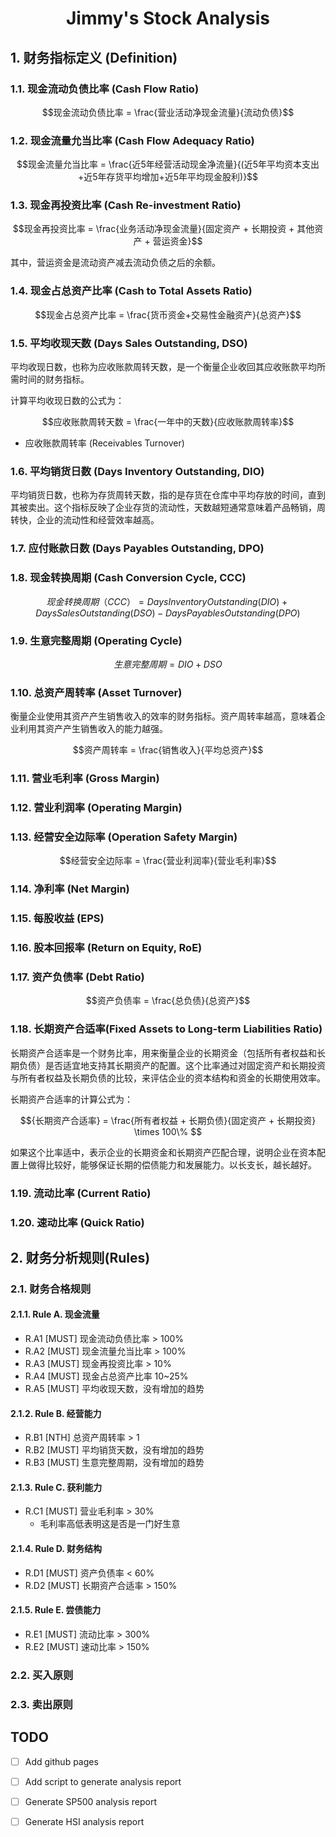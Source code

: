 # <center>Jimmy's Stock Analysis</center> <!-- omit in toc -->

## 1. 财务指标定义 (Definition)
### 1.1. 现金流动负债比率 (Cash Flow Ratio)
```math
现金流动负债比率 = \frac{营业活动净现金流量}{流动负债}
```
### 1.2. 现金流量允当比率 (Cash Flow Adequacy Ratio)
```math
现金流量允当比率 = \frac{近5年经营活动现金净流量}{(近5年平均资本支出+近5年存货平均增加+近5年平均现金股利)}
```
### 1.3. 现金再投资比率 (Cash Re-investment Ratio)
```math
现金再投资比率 = \frac{业务活动净现金流量}{固定资产 + 长期投资 + 其他资产 + 营运资金}
```
其中，营运资金是流动资产减去流动负债之后的余额。

### 1.4. 现金占总资产比率 (Cash to Total Assets Ratio)
```math
现金占总资产比率 = \frac{货币资金+交易性金融资产}{总资产}
```
### 1.5. 平均收现天数 (Days Sales Outstanding, DSO)
平均收现日数，也称为应收账款周转天数，是一个衡量企业收回其应收账款平均所需时间的财务指标。

计算平均收现日数的公式为：
```math
应收账款周转天数 = \frac{一年中的天数}{应收账款周转率}
```
- 应收账款周转率 (Receivables Turnover)

### 1.6. 平均销货日数 (Days Inventory Outstanding, DIO)
平均销货日数，也称为存货周转天数，指的是存货在仓库中平均存放的时间，直到其被卖出。这个指标反映了企业存货的流动性，天数越短通常意味着产品畅销，周转快，企业的流动性和经营效率越高。

### 1.7. 应付账款日数 (Days Payables Outstanding, DPO)

### 1.8. 现金转换周期 (Cash Conversion Cycle, CCC)
```math
现金转换周期（CCC） = Days Inventory Outstanding (DIO) + Days Sales Outstanding (DSO) − Days Payables Outstanding (DPO)
```

### 1.9. 生意完整周期 (Operating Cycle)
```math
生意完整周期 = DIO + DSO
```

### 1.10. 总资产周转率 (Asset Turnover)
衡量企业使用其资产产生销售收入的效率的财务指标。资产周转率越高，意味着企业利用其资产产生销售收入的能力越强。
```math
资产周转率 = \frac{销售收入}{平均总资产}
```

### 1.11. 营业毛利率 (Gross Margin)

### 1.12. 营业利润率 (Operating Margin)

### 1.13. 经营安全边际率 (Operation Safety Margin)
```math
经营安全边际率 = \frac{营业利润率}{营业毛利率}
```

### 1.14. 净利率 (Net Margin)

### 1.15. 每股收益 (EPS)

### 1.16. 股本回报率 (Return on Equity, RoE)

### 1.17. 资产负债率 (Debt Ratio)
```math
资产负债率 = \frac{总负债}{总资产}
```

### 1.18. 长期资产合适率(Fixed Assets to Long-term Liabilities Ratio)
长期资产合适率是一个财务比率，用来衡量企业的长期资金（包括所有者权益和长期负债）是否适宜地支持其长期资产的配置。这个比率通过对固定资产和长期投资与所有者权益及长期负债的比较，来评估企业的资本结构和资金的长期使用效率。

长期资产合适率的计算公式为：
```math
{长期资产合适率} = \frac{所有者权益 + 长期负债}{固定资产 + 长期投资} \times 100\% 
```

如果这个比率适中，表示企业的长期资金和长期资产匹配合理，说明企业在资本配置上做得比较好，能够保证长期的偿债能力和发展能力。以长支长，越长越好。

### 1.19. 流动比率 (Current Ratio)
### 1.20. 速动比率 (Quick Ratio)

## 2. 财务分析规则(Rules)
### 2.1. 财务合格规则
#### 2.1.1. Rule A. 现金流量
- R.A1 [MUST] 现金流动负债比率 > 100%
- R.A2 [MUST] 现金流量允当比率 > 100%
- R.A3 [MUST] 现金再投资比率 > 10%
- R.A4 [MUST] 现金占总资产比率 10~25%
- R.A5 [MUST] 平均收现天数，没有增加的趋势
  
#### 2.1.2. Rule B. 经营能力
- R.B1 [NTH] 总资产周转率 > 1
- R.B2 [MUST] 平均销货天数，没有增加的趋势  
- R.B3 [MUST] 生意完整周期，没有增加的趋势
 
#### 2.1.3. Rule C. 获利能力
- R.C1 [MUST] 营业毛利率 > 30%
  - 毛利率高低表明这是否是一门好生意

#### 2.1.4. Rule D. 财务结构
  - R.D1 [MUST] 资产负债率 < 60%
  - R.D2 [MUST] 长期资产合适率 > 150%

#### 2.1.5. Rule E. 尝债能力
  - R.E1 [MUST] 流动比率 > 300%
  - R.E2 [MUST] 速动比率 > 150%
  
### 2.2. 买入原则

### 2.3. 卖出原则


## TODO
- [ ] Add github pages
- [ ] Add script to generate analysis report
- [ ] Generate SP500 analysis report
- [ ] Generate HSI analysis report

